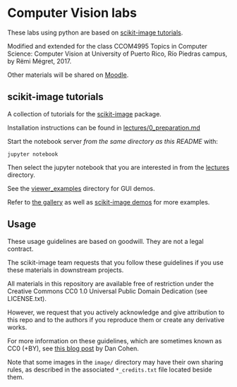 Computer Vision labs
====================

These labs using python are based on [scikit-image tutorials](https://github.com/scikit-image/skimage-tutorials). 

Modified and extended for the class CCOM4995 Topics in Computer Science: Computer Vision at University of Puerto Rico, Río Piedras campus, by 
Rëmi Mégret, 2017.

Other materials will be shared on [Moodle](https://online.uprrp.edu/course/view.php?id=12328).


scikit-image tutorials
----------------------

A collection of tutorials for the [scikit-image](http://skimage.org) package.

Installation instructions can be found in
[lectures/0_preparation.md](lectures/0_preparation.md)

Start the notebook server *from the same directory as this README* with:

    jupyter notebook

Then select the jupyter notebook that you are interested in from the [lectures](lectures/) directory.

See the [viewer_examples](viewer_examples) directory for GUI demos.

Refer to [the gallery](http://scikit-image.org/docs/dev/auto_examples/) as
well as [scikit-image demos](https://github.com/scikit-image/skimage-demos)
for more examples.

Usage
-----

These usage guidelines are based on goodwill. They are not a legal contract.

The scikit-image team requests that you follow these guidelines if you use
these materials in downstream projects.

All materials in this repository are available free of restriction
under the Creative Commons CC0 1.0 Universal Public Domain Dedication
(see LICENSE.txt). 

However, we request that you actively acknowledge and give
attribution to this repo and to the authors if you reproduce them or create any
derivative works.

For more information on these guidelines, which are sometimes known as
CC0 (+BY), see [this blog post](http://www.dancohen.org/2013/11/26/cc0-by/) by
Dan Cohen.

Note that some images in the ``image/`` directory may have their own 
sharing rules, as described in the associated ``*_credits.txt`` file
located beside them.
